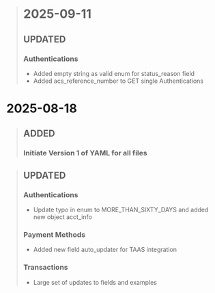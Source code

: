 > # 2025-09-11
> ## UPDATED
> ### Authentications
> * Added empty string as valid enum for status_reason field
> * Added acs_reference_number to GET single Authentications


 # 2025-08-18
> ## ADDED
> ### Initiate Version 1 of YAML for all files

> 
> ## UPDATED
> ### Authentications
> * Update typo in enum to MORE_THAN_SIXTY_DAYS and added new object acct_info
> ### Payment Methods
> * Added new field auto_updater for TAAS integration 
> ### Transactions
> * Large set of updates to fields and examples
